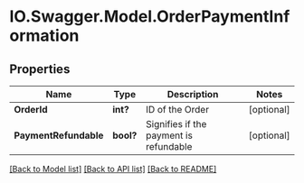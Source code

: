 # IO.Swagger.Model.OrderPaymentInformation
## Properties

Name | Type | Description | Notes
------------ | ------------- | ------------- | -------------
**OrderId** | **int?** | ID of the Order | [optional] 
**PaymentRefundable** | **bool?** | Signifies if the payment is refundable | [optional] 

[[Back to Model list]](../README.md#documentation-for-models) [[Back to API list]](../README.md#documentation-for-api-endpoints) [[Back to README]](../README.md)

